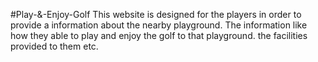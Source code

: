 #Play-&-Enjoy-Golf
This website is designed for the players in order to provide a information about the nearby playground. The information like how they able to play and enjoy the golf to that playground. the facilities provided to them etc.
